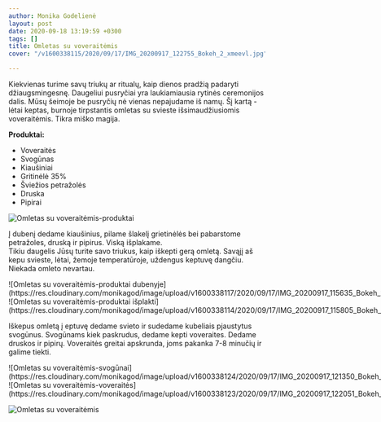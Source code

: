 ```yaml
---
author: Monika Godelienė
layout: post
date: 2020-09-18 13:19:59 +0300
tags: []
title: Omletas su voveraitėmis
cover: "/v1600338115/2020/09/17/IMG_20200917_122755_Bokeh_2_xmeevl.jpg"

---
```

Kiekvienas turime savų triukų ar ritualų, kaip dienos pradžią padaryti džiaugsmingesnę. Daugeliui pusryčiai yra laukiamiausia rytinės ceremonijos dalis. Mūsų šeimoje be pusryčių nė vienas nepajudame iš namų. Šį kartą - lėtai keptas, burnoje tirpstantis omletas su svieste išsimaudžiusiomis voveraitėmis. Tikra miško magija.

**Produktai:**

* Voveraitės
* Svogūnas
* Kiaušiniai
* Gritinėlė 35%
* Šviežios petražolės
* Druska 
* Pipirai

![Omletas su voveraitėmis-produktai](https://res.cloudinary.com/monikagod/image/upload/v1600338113/2020/09/17/IMG_20200917_115307_Bokeh_2_pzfm0u.jpg)  
  
Į dubenį dedame kiaušinius, pilame šlakelį grietinėlės bei pabarstome petražoles, druską ir pipirus. Viską išplakame.   
Tikiu daugelis Jūsų turite savo triukus, kaip iškepti gerą omletą. Savąjį aš kepu svieste, lėtai, žemoje temperatūroje, uždengus keptuvę dangčiu. Niekada omleto nevartau. 

<div class="row">
<div class="six columns" markdown="1">
![Omletas su voveraitėmis-produktai dubenyje](https://res.cloudinary.com/monikagod/image/upload/v1600338117/2020/09/17/IMG_20200917_115635_Bokeh_2_vx3c5b.jpg)
</div>
<div class="six columns" markdown="1">
![Omletas su voveraitėmis-produktai išplakti](https://res.cloudinary.com/monikagod/image/upload/v1600338114/2020/09/17/IMG_20200917_115805_Bokeh_2_mqot6l.jpg)
</div>
</div> 
   
Iškepus omletą į eptuvę dedame svieto ir sudedame kubeliais pjaustytus svogūnus. Svogūnams kiek paskrudus, dedame kepti voveraites. Dedame druskos ir pipirų. Voveraitės greitai apskrunda, joms pakanka 7-8 minučių ir galime tiekti.  

<div class="row">
<div class="six columns" markdown="1">
![Omletas su voveraitėmis-svogūnai](https://res.cloudinary.com/monikagod/image/upload/v1600338124/2020/09/17/IMG_20200917_121350_Bokeh_2_apwjq0.jpg)
</div>
<div class="six columns" markdown="1">
![Omletas su voveraitėmis-voveraitės](https://res.cloudinary.com/monikagod/image/upload/v1600338123/2020/09/17/IMG_20200917_122051_Bokeh_2_b7jl9c.jpg)
</div>
</div> 
  
![Omletas su voveraitėmis](https://res.cloudinary.com/monikagod/image/upload/v1600338115/2020/09/17/IMG_20200917_122755_Bokeh_2_xmeevl.jpg)